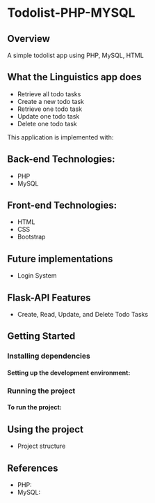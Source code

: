 # Todolist-PHP-MYSQL

 ## Overview
A simple todolist app using PHP, MySQL, HTML

## What the Linguistics app does

- Retrieve all todo tasks
- Create a new todo task
- Retrieve one todo task
- Update one todo task
- Delete one todo task
  
  
This application is implemented with:

## Back-end Technologies:

- PHP
- MySQL

 

## Front-end Technologies:

- HTML
- CSS
- Bootstrap


## Future implementations 

   - Login System
     

   
## Flask-API Features

   - Create, Read, Update, and Delete Todo Tasks
  
  
  
     
## Getting Started

### Installing dependencies

#### Setting up the development environment:

            
       
  ### Running the project
  #### To run the project:

## Using the project
   - Project structure
          


## References
   - PHP:
   - MySQL:

     
 










